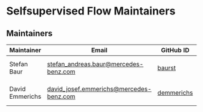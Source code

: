<!-- SPDX-License-Identifier: MIT --->
# Selfsupervised Flow Maintainers

## Maintainers

| Maintainer       | Email                           | GitHub ID                                 | Affiliation                                                                                       | Joined     |
| -----------------| ------------------------------- | ----------------------------------------- | ------------------------------------------------------------------------------------------------- | ---------- |
| Stefan Baur | <stefan_andreas.baur@mercedes-benz.com>  | [baurst](https://github.com/baurst)     | Mercedes-Benz AG, [imprint](https://github.com/mercedes-benz/daimler-foss/blob/master/LEGAL_IMPRINT.md) | 2022-04-28 |
| David Emmerichs    | <david_josef.emmerichs@mercedes-benz.com>     | [demmerichs](https://github.com/demmerichs) | Mercedes-Benz AG, [imprint](https://github.com/mercedes-benz/daimler-foss/blob/master/LEGAL_IMPRINT.md) | 2022-04-28 |

